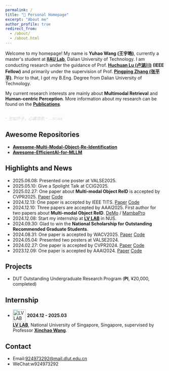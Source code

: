 ```yaml
---
permalink: /
title: "🥳 Personal Homepage"
excerpt: "About me"
author_profile: true
redirect_from: 
  - /about/
  - /about.html
---
```


Welcome to my homepage! My name is **Yuhao Wang (王宇皓)**, currently a master's student at [**IIAU Lab**](https://futureschool.dlut.edu.cn/wljsxy_old/IIAU.htm), Dalian University of Technology.
I am conducting research under the guidance of Prof. [**Huchuan Lu (卢湖川)**](https://scholar.google.com/citations?user=D3nE0agAAAAJ&hl=zh-CN&oi=ao) **(IEEE Fellow)** and primarily under the supervision of Prof. [**Pingping Zhang (张平平)**](https://scholar.google.com/citations?user=MfbIbuEAAAAJ&hl=zh-CN&oi=ao).
Prior to that, I got my B.Eng. Degree from Dalian University of Technology.

My current research interests are mainly about **Multimodal Retrieval** and **Human-centric Perception**. More information about my research can be found on the [**Publications**](https://924973292.github.io//publications/).

<div style="text-align: left; font-style: italic; font-size: 0.9em; margin-top: 27px; color: lightgrey; font-family: 'Georgia', 'Times New Roman', serif;">
  “ 生如芥子，心藏须弥 ” -- NONE
</div>

## Awesome Repositories
- **[Awesome-Multi-Modal-Object-Re-Identification](<https://github.com/924973292/Awesome-Multi-Modal-Object-Re-Identification>)**
- **[Awesome-EfficientAI-for-MLLM](<https://github.com/924973292/Awesome-EfficientAI-for-MLLM>)**


Highlights and News
------
- 2025.06.08: Presented one poster at VALSE2025.
- 2025.05.10: Give a Spolight Talk at CCIG2025.
- 2025.02.27: One paper about **Multi-modal Object ReID** is accepted by CVPR2025. [Paper](<https://arxiv.org/pdf/2503.10324>) [Code](<https://github.com/924973292/IDEA>)
- 2024.12.13: One paper is accepted by IEEE TITS. [Paper](https://arxiv.org/abs/2412.17239) [Code](<https://github.com/924973292/FusionReID>)
- 2024.12.10: Three papers are accepted by AAAI2025. First author for two papers about **Multi-modal Object ReID**. [DeMo](https://github.com/924973292/DeMo) / [MambaPro](https://github.com/924973292/MambaPro)
- 2024.12.08: Start my internship at **[LV LAB](<http://www.lv-nus.org/>)** in NUS.
- 2024.09.30: Glad to win the **National Scholarship for Outstanding Recommended Graduate Students**.
- 2024.08.31: One paper is accepted by WACV2025. [Paper](<https://arxiv.org/abs/2404.04256>) [Code](<https://github.com/zifuwan/Sigma>)
- 2024.05.04: Presented two posters at VALSE2024.
- 2024.02.27: One paper is accepted by CVPR2024.  [Paper](<https://arxiv.org/abs/2403.10254>) [Code](https://github.com/924973292/EDITOR)
- 2023.12.09: One paper is accepted by AAAI2024. [Paper](<https://arxiv.org/abs/2312.09612>) [Code](https://github.com/924973292/TOP-ReID)


Projects
------
- DUT Outstanding Undergraduate Research Program (**PI**, ¥20,000, completed)

Internship
------
- <img src="{{ base_path }}/images/Inter/lvlogo.png" alt="LV LAB Logo" style="width:40px; height:40px; vertical-align:middle; margin-right:5px;">**2024.12 - 2025.03**  
  **[LV LAB](https://www.lv-nus.org/)**, National University of Singapore, Singapore, supervised by Professor [**Xinchao Wang**](https://sites.google.com/site/sitexinchaowang/).

Contact
------
- Email:924973292@mail.dlut.edu.cn
- WeChat:w924973292



<script type="text/javascript" id="clustrmaps" src="//clustrmaps.com/map_v2.js?d=T927HErrRGkdMRHpTX-CC0WkjStzS49yy5NrfaWnFPg&cl=ffffff&w=a"></script>